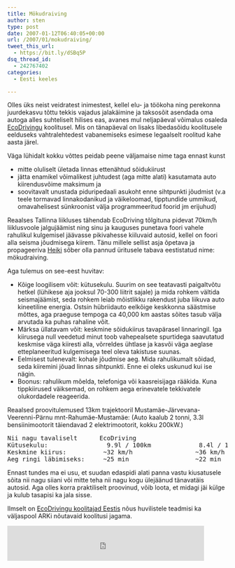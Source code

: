 ```yaml
---
title: Mökudraiving
author: sten
type: post
date: 2007-01-12T06:40:05+00:00
url: /2007/01/mokudraiving/
tweet_this_url:
  - https://bit.ly/dSBq5P
dsq_thread_id:
  - 242767402
categories:
  - Eesti keeles

---
```

Olles üks neist veidratest inimestest, kellel elu- ja töökoha ning perekonna juurdekasvu tõttu tekkis vajadus jalakäimine ja taksosõit asendada oma autoga alles suhteliselt hilises eas, avanes mul neljapäeval võimalus osaleda [EcoDrivingu][1] koolitusel. Mis on tänapäeval on lisaks libedasõidu koolitusele eelduseks vahtralehtedest vabanemiseks esimese legaalselt roolitud kahe aasta järel. 

<!--more-->

Väga lühidalt kokku võttes peidab peene väljamaise nime taga ennast kunst

  * mitte oluliselt ületada linnas ettenähtud sõidukiirust
  * jätta enamikel võimalikest juhtudest (aga mitte alati) kasutamata auto kiirendusvõime maksimum ja
  * soovitavalt unustada piduripedaali asukoht enne sihtpunkti jõudmist (v.a teele tormavad linnakodanikud ja väikeloomad, tipptundide ummikud, omavahelisest sünkroonist välja programmeeritud foorid jm erijuhud)

Reaalses Tallinna liikluses tähendab EcoDriving tõlgituna pidevat 70km/h liiklusvoole jalgujäämist ning sinu ja kauguses punetava foori vahele rahulikul kulgemisel jäävasse pikivahesse kiiluvaid autosid, kellel on foori alla seisma jõudmisega kiirem. Tänu millele sellist asja õpetava ja propageeriva [Heiki][2] sõber olla pannud üritusele tabava eestistatud nime: mökudraiving.

Aga tulemus on see-eest huvitav:

  * Kõige loogilisem võit: kütusekulu. Suurim on see teatavasti paigaltvõtu hetkel (lühikese aja jooksul 70-300 liitrit sajale) ja mida rohkem vältida seismajäämist, seda rohkem leiab mõistlikku rakendust juba liikuva auto kineetiline energia. Ostsin hübriidauto eelkõige keskkonna säästmise mõttes, aga praeguse tempoga ca 40,000 km aastas sõites tasub välja arvutada ka puhas rahaline võit.
  * Märksa üllatavam võit: keskmine sõidukiirus tavapärasel linnaringil. Iga kiirusega null veedetud minut toob vahepealsete spurtidega saavutatud keskmise väga kiiresti alla, võrreldes ühtlase ja kasvõi väga aeglase etteplaneeritud kulgemisega teel oleva takistuse suunas.
  * Eelmisest tulenevalt: kohale jõudmise aeg. Mida rahulikumalt sõidad, seda kiiremini jõuad linnas sihtpunkti. Enne ei oleks uskunud kui ise nägin.
  * Boonus: rahulikum mõelda, telefoniga või kaasreisijaga rääkida. Kuna tippkiirused väiksemad, on rohkem aega erinevatele tekkivatele olukordadele reageerida.

Reaalsed proovitulemused 13km trajektooril Mustamäe-Järvevana-Veerenni-Pärnu mnt-Rahumäe-Mustamäe: (Auto kaalub 2 tonni, 3.3l bensiinimootorit täiendavad 2 elektrimootorit, kokku 200kW.)

<pre>Nii nagu tavaliselt      EcoDriving
Kütusekulu:                9.9l / 100km             8.4l / 100km
Keskmine kiirus:          ~32 km/h                 ~36 km/h
Aeg ringi läbimiseks:     ~25 min                  ~22 min
</pre>

Ennast tundes ma ei usu, et suudan edaspidi alati panna vastu kiusatusele sõita nii nagu siiani või mitte teha nii nagu kogu ülejäänud tänavatäis autosid. Aga olles korra praktiliselt proovinud, võib loota, et midagi jäi külge ja kulub tasapisi ka jala sisse.

Ilmselt on [EcoDrivingu koolitajad Eestis][3] nõus huvilistele teadmisi ka väljaspool ARKi nõutavaid koolitusi jagama.

<iframe src="http://www.facebook.com/plugins/like.php?href=http%3A%2F%2Fsten.tamkivi.com%2F2007%2F01%2Fmokudraiving%2F&layout=standard&show_faces=true&width=450&action=like&colorscheme=light&height=80" scrolling="no" frameborder="0" style="border:none; overflow:hidden; width:450px; height:80px;" allowTransparency="true"></iframe>

 [1]: http://www.ecodriving.com/eng/index.html
 [2]: http://www.nigulisteautokool.ee/index.php?pea=tutvustus&ala=30&ala2=27&lang=est
 [3]: http://www.liikluskoolitus.ee/sisu.php?lev1=25&lev2=&lang=1&sait=1